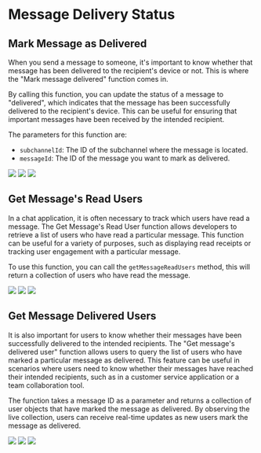 # Message Delivery Status

## Mark Message as Delivered

When you send a message to someone, it's important to know whether that message has been delivered to the recipient's device or not. This is where the "Mark message delivered" function comes in.

By calling this function, you can update the status of a message to "delivered", which indicates that the message has been successfully delivered to the recipient's device. This can be useful for ensuring that important messages have been received by the intended recipient.

The parameters for this function are:

* `subchannelId`: The ID of the subchannel where the message is located.
* `messageId`: The ID of the message you want to mark as delivered.

<Tabs>
  <Tab title="iOS">
    <Frame>
      <img src="https://gist.github.com/amythee/5d4485451f024e3a9b5d4b4318e29857" />
    </Frame>
  </Tab>
  <Tab title="Android">
    <Frame>
      <img src="https://gist.github.com/amythee/afffd2ad6bc3764bb3c105c538b4ab50" />
    </Frame>
  </Tab>
  <Tab title="TS">
    <Frame>
      <img src="https://gist.github.com/e56af3afdf4fb7917d22c8e53d873984" />
    </Frame>
  </Tab>
</Tabs>

## Get Message's Read Users

In a chat application, it is often necessary to track which users have read a message. The Get Message's Read User function allows developers to retrieve a list of users who have read a particular message. This function can be useful for a variety of purposes, such as displaying read receipts or tracking user engagement with a particular message.

To use this function, you can call the `getMessageReadUsers` method, this will return a collection of users who have read the message.

<Tabs>
  <Tab title="iOS">
    <Frame>
      <img src="https://gist.github.com/amythee/15179b4e495d435e727c3840181c0e4d" />
    </Frame>
  </Tab>
  <Tab title="Android">
    <Frame>
      <img src="https://gist.github.com/amythee/179950ae46b08777fe4cf04c4c2f2af0" />
    </Frame>
  </Tab>
  <Tab title="TS">
    <Frame>
      <img src="https://gist.github.com/amythee/d7e2970b2dbbb7f0aeaa8a076b96e821" />
    </Frame>
  </Tab>
</Tabs>

## Get Message Delivered Users

It is also important for users to know whether their messages have been successfully delivered to the intended recipients. The "Get message's delivered user" function allows users to query the list of users who have marked a particular message as delivered. This feature can be useful in scenarios where users need to know whether their messages have reached their intended recipients, such as in a customer service application or a team collaboration tool.

The function takes a message ID as a parameter and returns a collection of user objects that have marked the message as delivered. By observing the live collection, users can receive real-time updates as new users mark the message as delivered.

<Tabs>
  <Tab title="iOS">
    <Frame>
      <img src="https://gist.github.com/amythee/23b2de952bb2022324eba1eb90f3ef8b" />
    </Frame>
  </Tab>
  <Tab title="Android">
    <Frame>
      <img src="https://gist.github.com/amythee/492d1badecc0b432cc8f88a9cc9ee671" />
    </Frame>
  </Tab>
  <Tab title="TS">
    <Frame>
      <img src="https://gist.github.com/amythee/afbb37ff8b33894b61655fdd8d78c485" />
    </Frame>
  </Tab>
</Tabs>